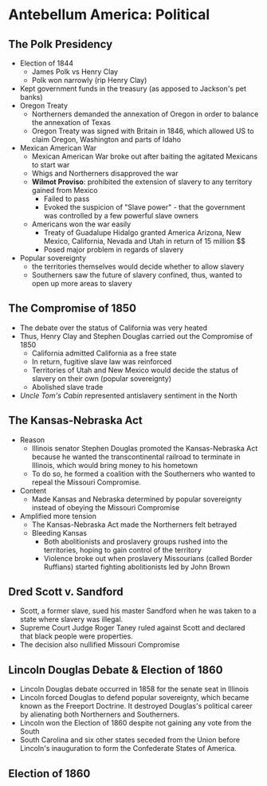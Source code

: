 # Antebellum America: Political

## The Polk Presidency
- Election of 1844
	* James Polk vs Henry Clay
	* Polk won narrowly (rip Henry Clay)
- Kept government funds in the treasury (as apposed to Jackson's pet banks)
- Oregon Treaty
	* Northerners demanded the annexation of Oregon in order to balance the annexation of Texas
	* Oregon Treaty was signed with Britain in 1846, which allowed US to claim Oregon, Washington and parts of Idaho
- Mexican American War
	* Mexican American War broke out after baiting the agitated Mexicans to start war
	* Whigs and Northerners disapproved the war
	* **Wilmot Proviso**: prohibited the extension of slavery to any territory gained from Mexico
		- Failed to pass
		- Evoked the suspicion of "Slave power" - that the government was controlled by a few powerful slave owners
	* Americans won the war easily
		- Treaty of Guadalupe Hidalgo granted America Arizona, New Mexico, California, Nevada and Utah in return of 15 million $$
		- Posed major problem in regards of slavery
- Popular sovereignty
	* the territories themselves would decide whether to allow slavery
	* Southerners saw the future of slavery confined, thus, wanted to open up more areas to slavery

## The Compromise of 1850
- The debate over the status of California was very heated
- Thus, Henry Clay and Stephen Douglas carried out the Compromise of 1850
	* California admitted California as a free state
	* In return, fugitive slave law was reinforced
	* Territories of Utah and New Mexico would decide the status of slavery on their own (popular sovereignty)
	* Abolished slave trade
- *Uncle Tom's Cabin* represented antislavery sentiment in the North

## The Kansas-Nebraska Act
- Reason
	* Illinois senator Stephen Douglas promoted the Kansas-Nebraska Act because he wanted the transcontinental railroad to terminate in Illinois, which would bring money to his hometown
	* To do so, he formed a coalition with the Southerners who wanted to repeal the Missouri Compromise.
- Content
	* Made Kansas and Nebraska determined by popular sovereignty instead of obeying the Missouri Compromise
- Amplified more tension
	* The Kansas-Nebraska Act made the Northerners felt betrayed
	* Bleeding Kansas
		- Both abolitionists and proslavery groups rushed into the territories, hoping to gain control of the territory
		- Violence broke out when proslavery Missourians (called Border Ruffians) started fighting abolitionists led by John Brown

## Dred Scott v. Sandford
- Scott, a former slave, sued his master Sandford when he was taken to a state where slavery was illegal.
- Supreme Court Judge Roger Taney ruled against Scott and declared that black people were properties.
- The decision also nullified Missouri Compromise

## Lincoln Douglas Debate & Election of 1860
- Lincoln Douglas debate occurred in 1858 for the senate seat in Illinois
- Lincoln forced Douglas to defend popular sovereignty, which became known as the Freeport Doctrine. It destroyed Douglas's political career by alienating both Northerners and Southerners.
- Lincoln won the Election of 1860 despite not gaining any vote from the South
- South Carolina and six other states seceded from the Union before Lincoln's inauguration to form the Confederate States of America.

## Election of 1860
